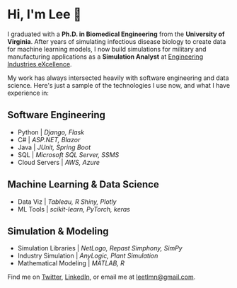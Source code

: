 # Hi, I'm Lee 👋
I graduated with a **Ph.D. in Biomedical Engineering** from the **University of Virginia**. After years of simulating infectious disease biology to create data for machine learning models, I now build simulations for military and manufacturing applications as a **Simulation Analyst** at [Engineering Industries eXcellence](https://www.indx.com/). 

My work has always intersected heavily with software engineering and data science. Here's just a sample of the technologies I use now, and what I have experience in:

## Software Engineering
* Python | *Django, Flask*
* C# | *ASP.NET, Blazor*
* Java | *JUnit, Spring Boot*
* SQL | *Microsoft SQL Server, SSMS*
* Cloud Servers | *AWS, Azure*

## Machine Learning & Data Science
* Data Viz | *Tableau, R Shiny, Plotly*
* ML Tools | *scikit-learn, PyTorch, keras*

## Simulation & Modeling
* Simulation Libraries | *NetLogo, Repast Simphony, SimPy*
* Industry Simulation | *AnyLogic, Plant Simulation*
* Mathematical Modeling | *MATLAB, R*

Find me on [Twitter](https://twitter.com/LeeTalman), [LinkedIn](https://www.linkedin.com/in/lee-talman/), or email me at leetlmn@gmail.com.
